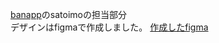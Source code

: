 [banapp](https://github.com/kametsun/banapp)のsatoimoの担当部分  
デザインはfigmaで作成しました。
[作成したfigma](https://www.figma.com/file/mIVFbpNtzMzm9Fbssftt8X/AndroidApp?type=design&node-id=2314%3A2&mode=design&t=5WRkydyQyZ7vZgwA-1)

